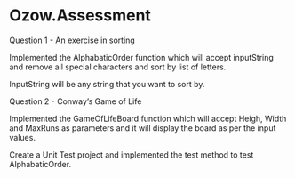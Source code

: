 # Ozow.Assessment

Question 1 - An exercise in sorting

Implemented the AlphabaticOrder function which will accept inputString and remove all special characters and sort by list of letters.

InputString will be any string that you want to sort by. 


Question 2 - Conway’s Game of Life

Implemented the GameOfLifeBoard function which will accept Heigh, Width and MaxRuns as parameters and it will display the board as per the input values. 



Create a Unit Test project and implemented the test method to test AlphabaticOrder.
